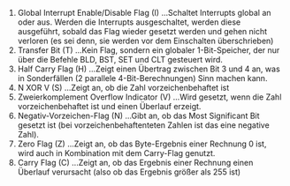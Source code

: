 1. Global Interrupt Enable/Disable Flag (I)
...Schaltet Interrupts global an oder aus. Werden die Interrupts ausgeschaltet, werden diese ausgeführt, sobald das Flag wieder gesetzt werden und gehen nicht verloren (es sei denn, sie werden vor dem Einschalten überschrieben)
2. Transfer Bit	(T)
...Kein Flag, sondern ein globaler 1-Bit-Speicher, der nur über die Befehle BLD, BST, SET und CLT gesteuert wird.
3. Half Carry Flag (H)
...Zeigt einen Übertrag zwischen Bit 3 und 4 an, was in Sonderfällen (2 parallele 4-Bit-Berechnungen) Sinn machen kann.
4. N XOR V (S)
...Zeigt an, ob die Zahl vorzeichenbehaftet ist
5. Zweierkomplement Overflow Indicator (V)
...Wird gesetzt, wenn die Zahl vorzeichenbehaftet ist und einen Überlauf erzeigt.
6. Negativ-Vorzeichen-Flag (N)
...Gibt an, ob das Most Significant Bit gesetzt ist (bei vorzeichenbehaftenteten Zahlen ist das eine negative Zahl).
7. Zero Flag (Z)
...Zeigt an, ob das Byte-Ergebnis einer Rechnung 0 ist, wird auch in Kombination mit dem Carry-Flag genutzt.
8. Carry Flag (C)
...Zeigt an, ob das Ergebnis einer Rechnung einen Überlauf verursacht (also ob das Ergebnis größer als 255 ist)


